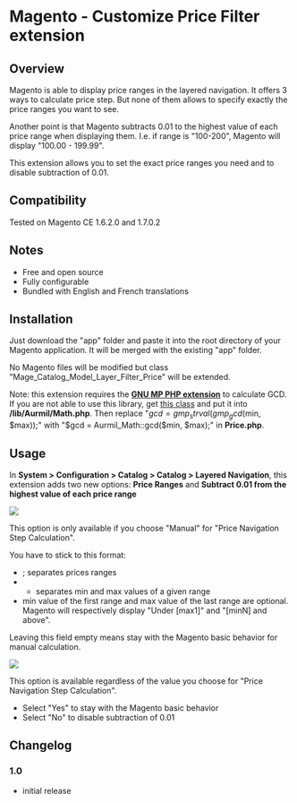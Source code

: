# Magento - Customize Price Filter extension

## Overview
Magento is able to display price ranges in the layered navigation. It offers 3 ways to calculate price step. But none of them allows to specify exactly the price ranges you want to see.

Another point is that Magento subtracts 0.01 to the highest value of each price range when displaying them. I.e. if range is "100-200", Magento will display "100.00 - 199.99".

This extension allows you to set the exact price ranges you need and to disable subtraction of 0.01.

## Compatibility
Tested on Magento CE 1.6.2.0 and 1.7.0.2

## Notes
* Free and open source
* Fully configurable
* Bundled with English and French translations

## Installation
Just download the "app" folder and paste it into the root directory of your Magento application. It will be merged with the existing "app" folder.

No Magento files will be modified but class "Mage_Catalog_Model_Layer_Filter_Price" will be extended.

Note: this extension requires the __[GNU MP PHP extension](http://www.php.net/manual/en/book.gmp.php)__ to calculate GCD. If you are not able to use this library, get [this class](http://aurelien-dev-notes.blogspot.fr/2012/07/php-calcul-du-plus-grand-commun-diviseur.html) and put it into __/lib/Aurmil/Math.php__. Then replace "$gcd = gmp_strval(gmp_gcd($min, $max));" with "$gcd = Aurmil_Math::gcd($min, $max);" in __Price.php__.

## Usage
In __System > Configuration > Catalog > Catalog > Layered Navigation__, this extension adds two new options: __Price Ranges__ and __Subtract 0.01 from the highest value of each price range__

![](http://4.bp.blogspot.com/-ubCE1QQ-XSs/UHkh7AbIvBI/AAAAAAAALMg/dACSlC0T6Xw/s1600/price-ranges.png)

This option is only available if you choose "Manual" for "Price Navigation Step Calculation".

You have to stick to this format:
* ; separates prices ranges
* - separates min and max values of a given range
* min value of the first range and max value of the last range are optional. Magento will respectively display "Under [max1]" and "[minN] and above".

Leaving this field empty means stay with the Magento basic behavior for manual calculation.

![](http://1.bp.blogspot.com/-IySUPzoaAls/UHkijgjwwPI/AAAAAAAALMo/f0oaG3zQzKo/s1600/substract-001.png)

This option is available regardless of the value you choose for "Price Navigation Step Calculation".
* Select "Yes" to stay with the Magento basic behavior
* Select "No" to disable subtraction of 0.01

## Changelog
### 1.0
* initial release
